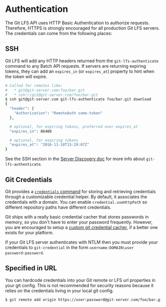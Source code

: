 # Authentication

The Git LFS API uses HTTP Basic Authentication to authorize requests. Therefore,
HTTPS is strongly encouraged for all production Git LFS servers. The credentials
can come from the following places:

## SSH

Git LFS will add any HTTP headers returned from the `git-lfs-authenticate`
command to any Batch API requests. If servers are returning expiring tokens,
they can add an `expires_in` (or `expires_at`) property to hint when the token
will expire.

```bash
# Called for remotes like:
#   * git@git-server.com:foo/bar.git
#   * ssh://git@git-server.com/foo/bar.git
$ ssh git@git-server.com git-lfs-authenticate foo/bar.git download
{
  "header": {
    "Authorization": "RemoteAuth some-token"
  },

  # optional, for expiring tokens, preferred over expires_at
  "expires_in": 86400

  # optional, for expiring tokens
  "expires_at": "2016-11-10T15:29:07Z"
}
```

See the SSH section in the [Server Discovery doc](./server-discovery.md) for
more info about `git-lfs-authenticate`.

## Git Credentials

Git provides a [`credentials` command](https://git-scm.com/docs/gitcredentials)
for storing and retrieving credentials through a customizable credential helper.
By default, it associates the credentials with a domain. You can enable
`credential.useHttpPath` so different repository paths have different
credentials.

Git ships with a really basic credential cacher that stores passwords in memory,
so you don't have to enter your password frequently. However, you are encouraged
to setup a [custom git credential cacher](https://help.github.com/articles/caching-your-github-password-in-git/),
if a better one exists for your platform.

If your Git LFS server authenticates with NTLM then you must provide your credentials to `git-credential`
in the form `username:DOMAIN\user password:password`.

## Specified in URL

You can hardcode credentials into your Git remote or LFS url properties in your
git config. This is not recommended for security reasons because it relies on
the credentials living in your local git config.

```bash
$ git remote add origin https://user:password@git-server.com/foo/bar.git
```
